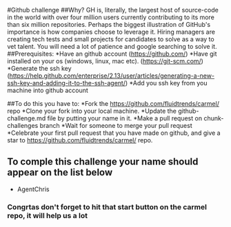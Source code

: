 #Github challenge
##Why?
GH is, literally, the largest host of source-code in the world with over four million users currently contributing to its more than six million repositories. Perhaps the biggest illustration of GitHub's importance is how companies choose to leverage it. Hiring managers are creating tech tests and small projects for candidates to solve as a way to vet talent.
You will need a lot of patience and google searching to solve it.
##Prerequisites:
*Have an github account (https://github.com/)
*Have git installed on your os (windows, linux, mac etc). (https://git-scm.com/)
*Generate the ssh key (https://help.github.com/enterprise/2.13/user/articles/generating-a-new-ssh-key-and-adding-it-to-the-ssh-agent/)
*Add you ssh key from you machine into github account

##To do this you have to:
*Fork the https://github.com/fluidtrends/carmel/ repo
*Clone your fork into your local machine.
*Update the github-challenge.md file by putting your name in it.
*Make a pull request on chunk-challenges branch
*Wait for someone to merge your pull request
*Celebrate your first pull request that you have made on github, and give a star to https://github.com/fluidtrends/carmel/ repo.

## To comple this challenge your name should appear on the list below
* AgentChris

### Congrtas don't forget to hit that start button on the carmel repo, it will help us a lot
